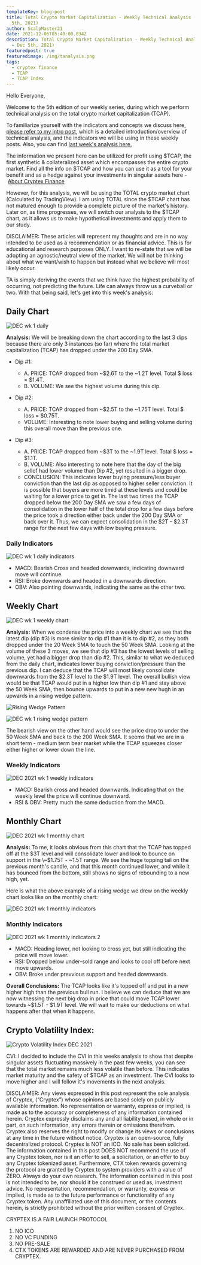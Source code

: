 ```yaml
---
templateKey: blog-post
title: Total Crypto Market Capitalization - Weekly Technical Analysis (#5 - Dec
  5th, 2021)
author: ScalpMaster21
date: 2021-12-06T05:40:00.834Z
description: Total Crypto Market Capitalization - Weekly Technical Analysis (#5
  - Dec 5th, 2021)
featuredpost: true
featuredimage: /img/tanalysis.png
tags:
  - cryptex finance
  - TCAP
  - TCAP Index
---
```

Hello Everyone,

Welcome to the 5th edition of our weekly series, during which we perform technical analysis on the total crypto market capitalization (TCAP).

To familiarize yourself with the indicators and concepts we discuss here, [please refer to my intro post](https://cryptex.finance/blog/2021-10-09-tcap-technical-analysis-intro-post/), which is a detailed introduction/overview of technical analysis, and the indicators we will be using in these weekly posts. Also, you can find [last week's analysis here.](https://cryptex.finance/blog/2021-11-15-total-crypto-market-capitalization-weekly-technical-analysis-4-nov-14th-2021/)

The information we present here can be utilized for profit using $TCAP, the first synthetic & collateralized asset which encompasses the entire crypto market. Find all the info on $TCAP and how you can use it as a tool for your benefit and as a hedge against your investments in singular assets here - [About Cryptex Finance](https://cryptex.finance/#about)

However, for this analysis, we will be using the TOTAL crypto market chart (Calculated by TradingView). I am using TOTAL since the $TCAP chart has not matured enough to provide a complete picture of the market's history. Later on, as time progresses, we will switch our analysis to the $TCAP chart, as it allows us to make hypothetical investments and apply them to our study.

DISCLAIMER: These articles will represent my thoughts and are in no way intended to be used as a recommendation or as financial advice. This is for educational and research purposes ONLY. I want to re-state that we will be adopting an agnostic/neutral view of the market. We will not be thinking about what we want/wish to happen but instead what we believe will most likely occur.

TA is simply deriving the events that we think have the highest probability of occurring, not predicting the future. Life can always throw us a curveball or two. With that being said, let's get into this week's analysis:

## Daily Chart

![](/img/dec-wk-1-daily.jpg "DEC wk 1 daily")

**Analysis:** We will be breaking down the chart according to the last 3 dips because there are only 3 instances (so far) where the total market capitalization (TCAP) has dropped under the 200 Day SMA.

* Dip #1:

  * A. PRICE: TCAP dropped from \~$2.6T to the \~1.2T level. Total $ loss = $1.4T.
  * B. VOLUME: We see the highest volume during this dip.
* Dip #2:

  * A. PRICE: TCAP dropped from \~$2.5T to the \~1.75T level. Total $ loss = $0.75T.
  * VOLUME: Interesting to note lower buying and selling volume during this overall move than the previous one.
* Dip #3:

  * A. PRICE: TCAP dropped from \~$3T to the \~1.9T level. Total $ loss = $1.1T.
  * B. VOLUME: Also interesting to note here that the day of the big sellof had lower volume than Dip #2, yet resulted in a bigger drop.
  * CONCLUSION: This indicates lower buying pressure/less buyer conviction than the last dip as opposed to higher seller conviction. It is possible that buyers are more timid at these levels and could be waiting for a lower price to get in. The last two times the TCAP dropped below the 200 Day SMA we saw a few days of consolidation in the lower half of the total drop for a few days before the price took a direction either back under the 200 Day SMA or back over it. Thus, we can expect consolidation in the $2T - $2.3T range for the next few days with low buying pressure.

### Daily Indicators

![](/img/dec-wk-1-daily-indicators.jpg "DEC wk 1 daily indicators")

* MACD: Bearish Cross and headed downwards, indicating downward move will continue.
* RSI: Broke downwards and headed in a downwards direction.
* OBV: Also pointing downwards, indicating the same as the other two.

## Weekly Chart

![](/img/dec-wk-1-weekly-chart.jpg "DEC wk 1 weekly chart")

**Analysis:** When we condense the price into a weekly chart we see that the latest dip (dip #3) is more similar to dip #1 than it is to dip #2, as they both dropped under the 20 Week SMA to touch the 50 Week SMA. Looking at the volume of these 3 moves, we see that dip #3 has the lowest levels of selling volume, yet had a bigger drop than dip #2. This, similar to what we deduced from the daily chart, indicates lower buying conviction/pressure than the previous dip. I can deduce that the TCAP will most likely consolidate downwards from the $2.3T level to the $1.9T level. The overall bullish view would be that TCAP would put in a higher low than dip #1 and stay above the 50 Week SMA, then bounce upwards to put in a new new hugh in an upwards in a rising wedge pattern.

![](/img/rising-wedge-pattern.jpg "Rising Wedge Pattern")

![](/img/dec-wk-1-rising-wedge-pattern.jpg "DEC wk 1 rising wedge pattern")

The bearish view on the other hand would see the price drop to under the 50 Week SMA and back to the 200 Week SMA. It seems that we are in a short term - medium term bear market while the TCAP squeezes closer either higher or lower down the line.

### Weekly Indicators

![](/img/dec-2021-wk-1-weekly-indicators.jpg "DEC 2021 wk 1 weekly indicators")

* MACD: Bearish cross and headed downwards. Indicating that on the weekly level the price will continue downward.
* RSI & OBV: Pretty much the same deduction from the MACD.

## Monthly Chart

![](/img/dec-2021-wk-1-monthly-chart.jpg "DEC 2021 wk 1 monthly chart")

**Analysis:** To me, it looks obvious from this chart that the TCAP has topped off at the $3T level and will consolidate lower and look to bounce on support in the \~$1.75T - \~1.5T range. We see the huge topping tail on the previous month's candle, and that this month continued lower, and while it has bounced from the bottom, still shows no signs of rebounding to a new high, yet.

Here is what the above example of a rising wedge we drew on the weekly chart looks like on the monthly chart:

![](/img/dec-2021-wk-1-monthly-indicators.jpg "DEC 2021 wk 1 monthly indicators")

### Monthly Indicators

![](/img/dec-2021-wk-1-monthly-indicators-2.jpg "DEC 2021 wk 1 monthly indicators 2")

* MACD: Heading lower, not looking to cross yet, but still indicating the price will move lower.
* RSI: Dropped below under-sold range and looks to cool off before next move upwards.
* OBV: Broke under prevvious support and headed downwards.

**Overall Conclusions:** The TCAP looks like it's topped off and put in a new higher high than the previous bull run. I believe we can deduce that we are now witnessing the next big drop in price that could move TCAP lower towards ~$1.5T - $1.9T level. We will wait to make our deductions on what happens after that when it happens.

## Crypto Volatility Index:

![](/img/crypto-volatility-index-dec-2021.jpg "Crypto Volatility Index DEC 2021")

CVI: I decided to include the CVI in this weeks analysis to show that despite singular assets fluctuating massively in the past few weeks, you can see that the total market remains much less volatile than before. This indicates market maturity and the safety of $TCAP as an investment. The CVI looks to move higher and I will follow it's movements in the next analysis.

DISCLAIMER: Any views expressed in this post represent the sole analysis of Cryptex, (“Cryptex”) whose opinions are based solely on publicly available information. No representation or warranty, express or implied, is made as to the accuracy or completeness of any information contained herein. Cryptex expressly disclaims any and all liability based, in whole or in part, on such information, any errors therein or omissions therefrom. Cryptex also reserves the right to modify or change its views or conclusions at any time in the future without notice. Cryptex is an open-source, fully decentralized protocol. Cryptex is NOT an ICO. No sale has been solicited. The information contained in this post DOES NOT recommend the use of any Cryptex token, nor is it an offer to sell, a solicitation, or an offer to buy any Cryptex tokenized asset. Furthermore, CTX token rewards governing the protocol are granted by Cryptex to system providers with a value of ZERO. Always do your own research. The information contained in this post is not intended to be, nor should it be construed or used as, investment advice. No representation, recommendation, or warranty, express or implied, is made as to the future performance or functionality of any Cryptex token. Any unaffiliated use of this document, or the contents herein, is strictly prohibited without the prior written consent of Cryptex.

CRYPTEX IS A FAIR LAUNCH PROTOCOL

1. NO ICO
2. NO VC FUNDING
3. NO PRE-SALE
4. CTX TOKENS ARE REWARDED AND ARE NEVER PURCHASED FROM CRYPTEX.